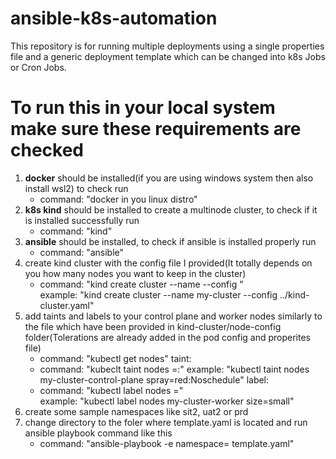 # ansible-k8s-automation
This repository is for running multiple deployments using a single properties file and a generic deployment template which can be changed into k8s Jobs or Cron Jobs.

# To run this in your local system make sure these requirements are checked
1. **docker** should be installed(if you are using windows system then also install wsl2) to check run 
   - command: "docker in you linux distro"
2. **k8s kind** should be installed to create a multinode cluster, to check if it is installed successfully run
   - command: "kind"
3. **ansible** should be installed, to check if ansible is installed properly run
   - command: "ansible"
4. create kind cluster with the config file I provided(It totally depends on you how many nodes you want to keep in the cluster)
   - command: "kind create cluster --name <name-of-your-cluster> --config <path-to-cluster-config-file>" <br />
     example: "kind create cluster --name my-cluster --config ../kind-cluster.yaml"
5. add taints and labels to your control plane and worker nodes similarly to the file which have been provided in kind-cluster/node-config folder(Tolerations are already added in the pod config and properites file)
   - command: "kubectl get nodes"
   taint: <br />
   - command: "kubeclt taint nodes <node-name> <key>=<value>:<taintEffect>"
     example: "kubectl taint nodes my-cluster-control-plane spray=red:Noschedule"
   label: <br />
   - command: "kubectl label nodes <node-name> <key>=<value>" <br />
     example: "kubectl label nodes my-cluster-worker size=small"
6. create some sample namespaces like sit2, uat2 or prd
7. change directory to the foler where template.yaml is located and run ansible playbook command like this
   - command: "ansible-playbook -e namespace=<any-of-above-mentioned-namespace-or-your-own> template.yaml"
